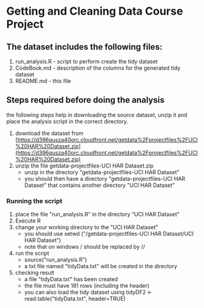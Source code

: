 


# Getting and Cleaning Data Course Project

## The dataset includes the following files:
1. run_analysis.R - script to perform create the tidy dataset
2. CodeBook.md - description of the columns for the generated tidy dataset
3. README.md - this file


## Steps required before doing the analysis
the following steps help in downloading the source dataset, unzip it and place the analysis script in the correct directory.
1. download the dataset from [https://d396qusza40orc.cloudfront.net/getdata%2Fprojectfiles%2FUCI%20HAR%20Dataset.zip](https://d396qusza40orc.cloudfront.net/getdata%2Fprojectfiles%2FUCI%20HAR%20Dataset.zip)
2. unzip the file getdata-projectfiles-UCI HAR Dataset.zip
	- unzip in the directory "getdata-projectfiles-UCI HAR Dataset"
	- you should then have a directory "getdata-projectfiles-UCI HAR Dataset" that contains another directory "UCI HAR Dataset"

### Running the script
1. place the file "run_analysis.R" in the directory "UCI HAR Dataset"
2. Execute R
3. change your working directory to the "UCI HAR Dataset"
	- you should use setwd ("<YOUR DIRECTORY>/getdata-projectfiles-UCI HAR Dataset/UCI HAR Dataset")
	- note that on windows / should be replaced by //
4. run the script
	- source("run_analysis.R")
	- a txt file named "tidyData.txt" will be created in the directory
5. checking result
	- a file "tidyData.txt" has been created
	- the file must have 181 rows (including the header)
	- you can also load the tidy dataset using tidyDF2 <- read.table("tidyData.txt", header=TRUE)